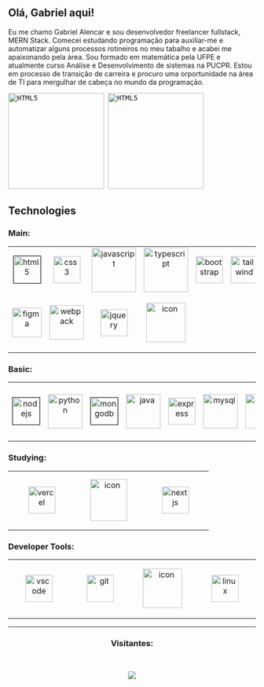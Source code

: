 ## Olá, Gabriel aqui!

<p>
  Eu me chamo Gabriel Alencar e sou desenvolvedor freelancer fullstack, MERN Stack. Comecei estudando programação para auxiliar-me e automatizar alguns processos rotineiros no meu tabalho e acabei me apaixonando pela área. Sou formado em matemática pela UFPE e atualmente curso Análise e Desenvolvimento de sistemas na PUCPR. Estou em processo de transição de carreira e procuro uma orportunidade na área de TI para mergulhar de cabeça no mundo da programação.
</p>

<kbd>
  <img height="195px" alt="HTML5" src="https://github-readme-stats.vercel.app/api?username=gabrielalencardearaujo&show_icons=true&theme=dracula">
  <img height="195px" alt="HTML5" src="https://github-readme-stats.vercel.app/api/top-langs/?username=gabrielalencardearaujo&layout=compact">
</kbd>


## Technologies

### Main:
<table>
  <tr>
    <td align="center" width="120">
      <img border="1" alt="html5" src="https://skillicons.dev/icons?i=html" width="55">
    </td>
    <td align="center" width="120">
      <img alt="css3" src="https://skillicons.dev/icons?i=css" width="55">
    </td>
    <td align="center">
      <img src="https://techstack-generator.vercel.app/js-icon.svg" alt="javascript" width="90" height="90">
    </td>
    <td align="center">
      <img src="https://techstack-generator.vercel.app/ts-icon.svg" alt="typescript" width="90" height="90">
    </td>
    <td align="center" width="120">
      <img alt="bootstrap" src="https://skillicons.dev/icons?i=bootstrap" width="55">
    </td>
    <td align="center" width="120">
      <img alt="tailwind" src="https://skillicons.dev/icons?i=tailwind" width="55">
    </td>
    <td align="center">
      <img src="https://techstack-generator.vercel.app/sass-icon.svg" alt="sass" width="90" height="70">
    </td>
  </tr>
  <tr>
    <td align="center" width="120">
      <img alt="figma" src="https://skillicons.dev/icons?i=figma" width="60" height="60">
    </td>
    <td align="center">
      <img src="https://techstack-generator.vercel.app/webpack-icon.svg" alt="webpack" width="70">
    </td>
    <td align="center" width="120" height="120">
      <img alt="jquery" src="https://skillicons.dev/icons?i=jquery" width="55">
    </td>
    <td align="center" width="120" height="120">
      <img src="https://techstack-generator.vercel.app/react-icon.svg" alt="icon" width="80" height="80" />
    </td>
  </tr>
</table>

### Basic:
<table>
  <tr>
    <td align="center" width="120" height="120">
      <img border="1" alt="nodejs" src="https://skillicons.dev/icons?i=nodejs" width="55">
    </td>
    <td align="center" width="120">
      <img src="https://techstack-generator.vercel.app/python-icon.svg" alt="python" width="70" margin="20">
    </td>
    <td align="center" width="120" height="120">
      <img border="1" alt="mongodb" src="https://skillicons.dev/icons?i=mongodb" width="55">
    </td>
    <td align="center" height="120" width="120">
      <img src="https://techstack-generator.vercel.app/java-icon.svg" alt="java" width="70">
    </td>
    <td align="center" width="120" height="120">
      <img alt="express" src="https://skillicons.dev/icons?i=express" width="55">
    </td>
    <td align="center" width="120">
      <img src="https://techstack-generator.vercel.app/mysql-icon.svg" alt="mysql" width="70">
    </td>
    <td align="center" width="120">
      <img src="https://techstack-generator.vercel.app/eslint-icon.svg" alt="eslint" width="70">
    </td>
  </tr>
</table>

### Studying:
<table>
  <tr>
    <td align="center" width="120" height="120">
      <img alt="vercel" src="https://skillicons.dev/icons?i=vercel" width="55">
    </td>
    <td align="center" width="120" height="120">
      <img src="https://techstack-generator.vercel.app/aws-icon.svg" alt="icon" width="75" height="85" />
    </td>
    <td align="center" width="120" height="120">
      <img alt="nextjs" src="https://skillicons.dev/icons?i=nextjs" width="55">
    </td>
  </tr>
</table>


### Developer Tools:
<table>
  <tr>
    <td align="center" width="120" height="120">
      <img alt="vscode" src="https://skillicons.dev/icons?i=vscode" width="55">
    </td>
    <td align="center" width="120" height="120">
      <img alt="git" src="https://skillicons.dev/icons?i=git" width="55">
    </td>
    <td align="center" width="120" height="120">
      <img src="https://techstack-generator.vercel.app/github-icon.svg" alt="icon" width="80" height="80" />
    </td>
    <td align="center" width="120" height="120">
      <img alt="linux" src="https://skillicons.dev/icons?i=linux" width="55">
    </td>
  </tr>
</table>
    
<hr>

<div>
  <h3 align="center">Visitantes:</h3><br>
  <p align="center">
    <img src="https://profile-counter.glitch.me/gabrielalencardearaujo/count.svg">
  </p>  
</div>
